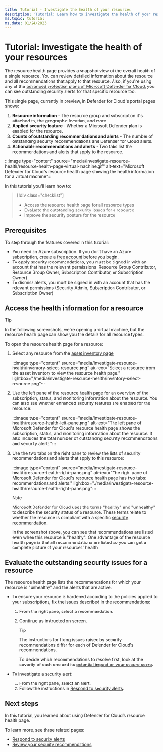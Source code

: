 ```yaml
---
title: Tutorial - Investigate the health of your resources
description: 'Tutorial: Learn how to investigate the health of your resources using Microsoft Defender for Cloud.'
ms.topic: tutorial
ms.date: 01/24/2023
---
```


# Tutorial: Investigate the health of your resources

The resource health page provides a snapshot view of the overall health of a single resource. You can review detailed information about the resource and all recommendations that apply to that resource. Also, if you're using any of the [advanced protection plans of Microsoft Defender for Cloud](defender-for-cloud-introduction.md), you can see outstanding security alerts for that specific resource too.

This single page, currently in preview, in Defender for Cloud's portal pages shows:

1. **Resource information** - The resource group and subscription it's attached to, the geographic location, and more.
1. **Applied security feature** - Whether a Microsoft Defender plan is enabled for the resource.
1. **Counts of outstanding recommendations and alerts** - The number of outstanding security recommendations and Defender for Cloud alerts.
1. **Actionable recommendations and alerts** - Two tabs list the recommendations and alerts that apply to the resource.

:::image type="content" source="media/investigate-resource-health/resource-health-page-virtual-machine.gif" alt-text="Microsoft Defender for Cloud's resource health page showing the health information for a virtual machine":::

In this tutorial you'll learn how to:

> [!div class="checklist"]
> - Access the resource health page for all resource types
> - Evaluate the outstanding security issues for a resource
> - Improve the security posture for the resource

## Prerequisites

To step through the features covered in this tutorial:

- You need an Azure subscription. If you don’t have an Azure subscription, create a [free account](https://azure.microsoft.com/free/) before you begin.
- To apply security recommendations, you must be signed in with an account that has the relevant permissions (Resource Group Contributor, Resource Group Owner, Subscription Contributor, or Subscription Owner)
- To dismiss alerts, you must be signed in with an account that has the relevant permissions (Security Admin, Subscription Contributor, or Subscription Owner)

## Access the health information for a resource

> [!TIP]
> In the following screenshots, we're opening a virtual machine, but the resource health page can show you the details for all resource types.

To open the resource health page for a resource:

1. Select any resource from the [asset inventory page](asset-inventory.md).

    :::image type="content" source="media/investigate-resource-health/inventory-select-resource.png" alt-text="Select a resource from the asset inventory to view the resource health page." lightbox="./media/investigate-resource-health/inventory-select-resource.png":::

1. Use the left pane of the resource health page for an overview of the subscription, status, and monitoring information about the resource. You can also see whether enhanced security features are enabled for the resource:

    :::image type="content" source="media/investigate-resource-health/resource-health-left-pane.png" alt-text="The left pane of Microsoft Defender for Cloud's resource health page shows the subscription, status, and monitoring information about the resource. It also includes the total number of outstanding security recommendations and security alerts.":::

1. Use the two tabs on the right pane to review the lists of security recommendations and alerts that apply to this resource:

    :::image type="content" source="media/investigate-resource-health/resource-health-right-pane.png" alt-text="The right pane of Microsoft Defender for Cloud's resource health page has two tabs: recommendations and alerts." lightbox="./media/investigate-resource-health/resource-health-right-pane.png":::

    > [!NOTE]
    > Microsoft Defender for Cloud uses the terms "healthy" and "unhealthy" to describe the security status of a resource. These terms relate to whether the resource is compliant with a specific [security recommendation](security-policy-concept.md).
    >
    > In the screenshot above, you can see that recommendations are listed even when this resource is "healthy". One advantage of the resource health page is that all recommendations are listed so you can get a complete picture of your resources' health.

## Evaluate the outstanding security issues for a resource

The resource health page lists the recommendations for which your resource is "unhealthy" and the alerts that are active.

- To ensure your resource is hardened according to the policies applied to your subscriptions, fix the issues described in the recommendations:
    1. From the right pane, select a recommendation.
    1. Continue as instructed on screen.

        > [!TIP]
        > The instructions for fixing issues raised by security recommendations differ for each of Defender for Cloud's recommendations.
        >
        > To decide which recommendations to resolve first, look at the severity of each one and its [potential impact on your secure score](secure-score-security-controls.md).

- To investigate a security alert:
    1. From the right pane, select an alert.
    1. Follow the instructions in [Respond to security alerts](managing-and-responding-alerts.md#respond-to-security-alerts).

## Next steps

In this tutorial, you learned about using Defender for Cloud’s resource health page.

To learn more, see these related pages:

- [Respond to security alerts](managing-and-responding-alerts.md#respond-to-security-alerts)
- [Review your security recommendations](review-security-recommendations.md)
